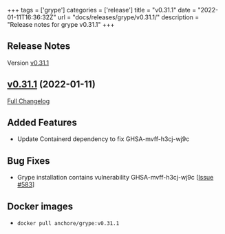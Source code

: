 +++
tags = ['grype']
categories = ['release']
title = "v0.31.1"
date = "2022-01-11T16:36:32Z"
url = "docs/releases/grype/v0.31.1/"
description = "Release notes for grype v0.31.1"
+++

## Release Notes

Version [v0.31.1](https://github.com/anchore/grype/releases/tag/v0.31.1)

## [v0.31.1](https://github.com/anchore/grype/tree/v0.31.1) (2022-01-11)

[Full Changelog](https://github.com/anchore/grype/compare/v0.30.0...v0.31.1)

## Added Features

- Update Containerd dependency to fix GHSA-mvff-h3cj-wj9c

## Bug Fixes

- Grype installation contains vulnerability GHSA-mvff-h3cj-wj9c [[Issue #583](https://github.com/anchore/grype/issues/583)]




## Docker images

- `docker pull anchore/grype:v0.31.1`
